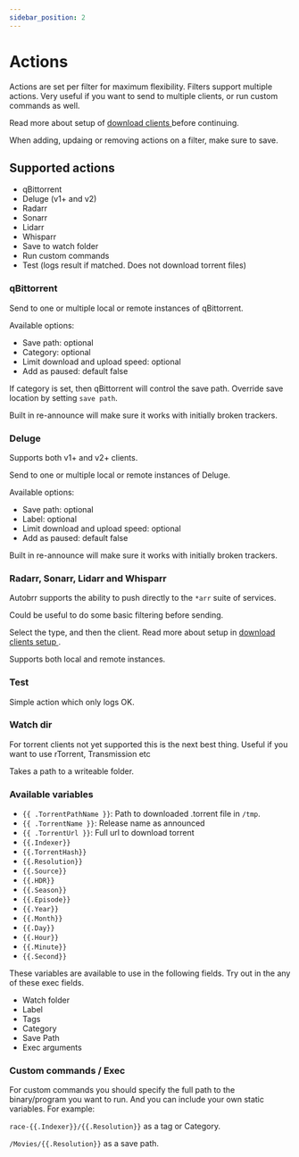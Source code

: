 ```yaml
---
sidebar_position: 2
---
```


# Actions

Actions are set per filter for maximum flexibility. Filters support multiple actions. Very useful if you want to send to multiple clients, or run custom commands as well.

Read more about setup of [ download clients ](../configuration/download-clients ) before continuing.

When adding, updaing or removing actions on a filter, make sure to save.

## Supported actions

  * qBittorrent
  * Deluge (v1+ and v2)
  * Radarr
  * Sonarr
  * Lidarr
  * Whisparr
  * Save to watch folder
  * Run custom commands
  * Test (logs result if matched. Does not download torrent files)

### qBittorrent

Send to one or multiple local or remote instances of qBittorrent.

Available options:
* Save path: optional
* Category: optional
* Limit download and upload speed: optional
* Add as paused: default false

If category is set, then qBittorrent will control the save path. Override save location by setting `save path`.

Built in re-announce will make sure it works with initially broken trackers.

### Deluge

Supports both v1+ and v2+ clients.

Send to one or multiple local or remote instances of Deluge.

Available options:
* Save path: optional
* Label: optional
* Limit download and upload speed: optional
* Add as paused: default false

Built in re-announce will make sure it works with initially broken trackers.

### Radarr, Sonarr, Lidarr and Whisparr

Autobrr supports the ability to push directly to the `*arr` suite of services.

Could be useful to do some basic filtering before sending.

Select the type, and then the client. Read more about setup in [ download clients setup ](../configuration/download-clients ).

Supports both local and remote instances.

### Test

Simple action which only logs OK.

### Watch dir

For torrent clients not yet supported this is the next best thing. Useful if you want to use rTorrent, Transmission etc

Takes a path to a writeable folder.

### Available variables

  - `{{ .TorrentPathName }}`: Path to downloaded .torrent file in `/tmp`.
  - `{{ .TorrentName }}`: Release name as announced
  - `{{ .TorrentUrl }}`: Full url to download torrent
  - `{{.Indexer}}`
  - `{{.TorrentHash}}`
  - `{{.Resolution}}`
  - `{{.Source}}`
  - `{{.HDR}}`
  - `{{.Season}}`
  - `{{.Episode}}`
  - `{{.Year}}`
  - `{{.Month}}`
  - `{{.Day}}`
  - `{{.Hour}}`
  - `{{.Minute}}`
  - `{{.Second}}`

These variables are available to use in the following fields. Try out in the any of these exec fields.

   - Watch folder
   - Label
   - Tags
   - Category
   - Save Path
   - Exec arguments

### Custom commands / Exec

For custom commands you should specify the full path to the binary/program you want to run. And you can include your own static variables. For example:

`race-{{.Indexer}}/{{.Resolution}}` as a tag or Category.

`/Movies/{{.Resolution}}` as a save path.
